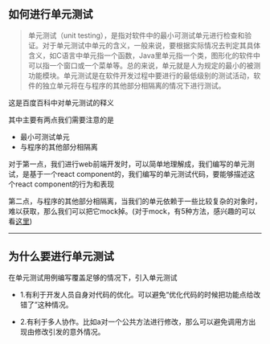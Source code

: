 ## 如何进行单元测试


>单元测试（unit testing），是指对软件中的最小可测试单元进行检查和验证。对于单元测试中单元的含义，一般来说，要根据实际情况去判定其具体含义，如C语言中单元指一个函数，Java里单元指一个类，图形化的软件中可以指一个窗口或一个菜单等。总的来说，单元就是人为规定的最小的被测功能模块。单元测试是在软件开发过程中要进行的最低级别的测试活动，软件的独立单元将在与程序的其他部分相隔离的情况下进行测试。


这是百度百科中对单元测试的释义

其中主要有两点我们需要注意的是

- 最小可测试单元
- 与程序的其他部分相隔离


对于第一点，我们进行web前端开发时，可以简单地理解成，我们编写的单元测试，是基于一个react component的，我们编写的单元测试代码，要能够描述这个react component的行为和表现

第二点，与程序的其他部分相隔离，当我们的单元依赖于一些比较复杂的对象时，难以获取，那么我们可以把它mock掉。(对于mock，有5种方法，感兴趣的可以看[这里](https://nirajrules.wordpress.com/2011/08/27/dummy-vs-stub-vs-spy-vs-fake-vs-mock/))

-------------------

## 为什么要进行单元测试

在单元测试用例编写覆盖足够的情况下，引入单元测试

- 1.有利于开发人员自身对代码的优化。可以避免“优化代码的时候把功能点给改错了”这种情况。

- 2.有利于多人协作。比如a对一个公共方法进行修改，那么可以避免调用方出现由修改引发的意外情况。




